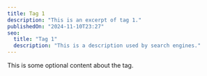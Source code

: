 ```yaml
---
title: Tag 1
description: "This is an excerpt of tag 1."
publishedOn: "2024-11-10T23:27"
seo:
  title: "Tag 1"
  description: "This is a description used by search engines."
---
```


This is some optional content about the tag.
